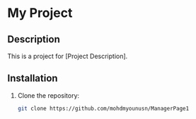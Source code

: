 # My Project

## Description
This is a project for [Project Description].

## Installation
1. Clone the repository:
   ```bash
   git clone https://github.com/mohdmyounusn/ManagerPage1
